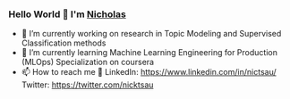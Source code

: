 ### Hello World 👋 I'm [Nicholas](https://pannad8ta.github.io/)

<!--
**PannaD8ta/PannaD8ta** is a ✨ _special_ ✨ repository because its `README.md` (this file) appears on your GitHub profile.
-->

- 🔭 I’m currently working on research in Topic Modeling and Supervised Classification methods
- 🌱 I’m currently learning Machine Learning Engineering for Production (MLOps) Specialization on coursera
- 📫 How to reach me 💬
LinkedIn: https://www.linkedin.com/in/nictsau/
Twitter: https://twitter.com/nicktsau

<!--
[![PannaD8ta's github stats](https://github-readme-stats.vercel.app/api?username=PannaD8ta)](https://github.com/anuraghazra/github-readme-stats)
[![Top Langs](https://github-readme-stats.vercel.app/api/top-langs/?username=PannaD8ta)](https://github.com/anuraghazra/github-readme-stats)
-->

